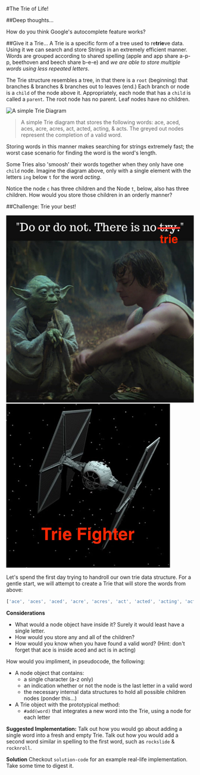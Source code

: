 #The Trie of Life!

##Deep thoughts...

How do you think Google's autocomplete feature works?

##Give it a Trie...
A Trie is a specific form of a tree used to re**trie**ve data. Using it we can search and store Strings in an extremely efficient manner. Words are grouped according to shared spelling (apple and app share a-p-p, beethoven and beech share b-e-e) and *we are able to store multiple words using less repeated letters*.

The Trie structure resembles a tree, in that there is a `root` (beginning) that branches & branches & branches out to leaves (end.) Each branch or node is a `child` of the node above it.  Appropriately, each node that has a `child` is called a `parent`.  The root node has no parent. Leaf nodes have no children.

![A simple Trie Diagram](http://meandmark.com/blog/wp-content/uploads/2012/07/TrieExampleCropped.png)
>A simple Trie diagram that stores the following words: ace, aced, aces, acre, acres, act, acted, acting, & acts. The greyed out nodes represent the completion of a valid word.

Storing words in this manner makes searching for strings extremely fast; the worst case scenario for finding the word is the word's length.

Some Tries also 'smoosh' their words together when they only have one `child` node. Imagine the diagram above, only with a single element with the letters `ing` below `t` for the word *acting*.

Notice the node `c` has three children and the Node `t`, below, also has three children. How would you store those children in an orderly manner?

##Challenge: Trie your best!

![there is no trie](./imgs/there-is-no-trie.png)
![trie fighter](./imgs/trie-fighter.jpg)

Let's spend the first day trying to handroll our own trie data structure.  For a gentle start, we will attempt to create a Trie that will store the words from above:

```javascript
['ace', 'aces', 'aced', 'acre', 'acres', 'act', 'acted', 'acting', 'acts']
```

**Considerations**
- What would a node object have inside it? Surely it would least have a single letter.  
- How would you store any and all of the children?  
- How would you know when you have found a valid word? (Hint: don't forget that ace is inside aced and act is in acting)

How would you impliment, in pseudocode, the following:
- A node object that contains:
	-  a single character (a-z only)
	-  an indication whether or not the node is the last letter in a valid word
	-  the necessary internal data structures to hold all possible children nodes (ponder this...)
- A Trie object with the prototypical method:
	- `#add(word)` that integrates a new word into the Trie, using a node for each letter

**Suggested Implementation:** Talk out how you would go about adding a single word into a fresh and empty Trie.  Talk out how you would add a second word similar in spelling to the first word, such as `rockslide` & `rocknroll`.

**Solution** Checkout `solution-code` for an example real-life implementation. Take some time to digest it.
